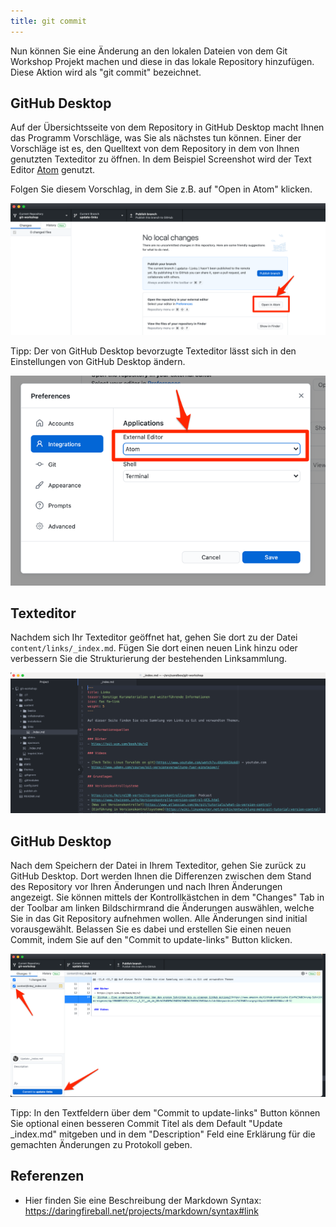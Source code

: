 ```yaml
---
title: git commit
---
```


Nun können Sie eine Änderung an den lokalen Dateien von dem Git Workshop Projekt machen und diese in das lokale Repository hinzufügen.
Diese Aktion wird als "git commit" bezeichnet.

## GitHub Desktop

Auf der Übersichtsseite von dem Repository in GitHub Desktop macht Ihnen das Programm Vorschläge, was Sie als nächstes tun können.
Einer der Vorschläge ist es, den Quelltext von dem Repository in dem von Ihnen genutzten Texteditor zu öffnen.
In dem Beispiel Screenshot wird der Text Editor [Atom](https://atom.io/) genutzt.

Folgen Sie diesem Vorschlag, in dem Sie z.B. auf "Open in Atom" klicken.

![Button: Öffnen von Texteditor](./img/desktop_open_editor.png)

Tipp: Der von GitHub Desktop bevorzugte Texteditor lässt sich in den Einstellungen von GitHub Desktop ändern.

![Einstellung von Texteditor](./img/desktop_preferences.png)


## Texteditor

Nachdem sich Ihr Texteditor geöffnet hat, gehen Sie dort zu der Datei `content/links/_index.md`.
Fügen Sie dort einen neuen Link hinzu oder verbessern Sie die Strukturierung der bestehenden Linksammlung.

![Textdateien in Atom](./img/text_atom.png)

## GitHub Desktop

Nach dem Speichern der Datei in Ihrem Texteditor, gehen Sie zurück zu GitHub Desktop.
Dort werden Ihnen die Differenzen zwischen dem Stand des Repository vor Ihren Änderungen und nach Ihren Änderungen angezeigt.
Sie können mittels der Kontrollkästchen in dem "Changes" Tab in der Toolbar am linken Bildschirmrand die Änderungen auswählen, welche Sie in das Git Repository aufnehmen wollen.
Alle Änderungen sind initial vorausgewählt.
Belassen Sie es dabei und erstellen Sie einen neuen Commit, indem Sie auf den "Commit to update-links" Button klicken.

![git commit Button](img/desktop_commit.png)

Tipp: In den Textfeldern über dem "Commit to update-links" Button können Sie optional einen besseren Commit Titel als dem Default "Update _index.md" mitgeben und in dem "Description" Feld eine Erklärung für die gemachten Änderungen zu Protokoll geben.

## Referenzen

- Hier finden Sie eine Beschreibung der Markdown Syntax: https://daringfireball.net/projects/markdown/syntax#link
